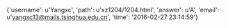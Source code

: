 {'username': u'Yangxc', 'path': u'xz1204/1204.html', 'answer': u'A', 'email': u'yangxc13@mails.tsinghua.edu.cn', 'time': '2016-02-27:23:14:59'}